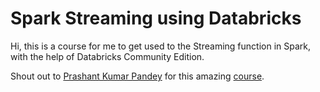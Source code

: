 # Spark Streaming using Databricks

Hi, this is a course for me to get used to the Streaming function in Spark, with the help of Databricks Community Edition.

Shout out to [Prashant Kumar Pandey](https://www.udemy.com/user/prashant-kumar-pandey-13/?kw=Prashant+Kumar+Pandey&src=sac) for this amazing [course](https://www.udemy.com/course/spark-streaming-using-python/?couponCode=LETSLEARNNOW).
